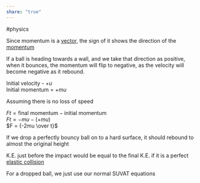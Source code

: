 ```yaml
---  
share: "true"  
---  
```

#physics   
  
Since momentum is a [vector](Scalar%20&%20vector), the sign of it shows the direction of the [momentum](Momentum.md)  
  
If a ball is heading towards a wall, and we take that direction as positive, when it bounces, the momentum will flip to negative, as the velocity will become negative as it rebound.  
  
Initial velocity - $+u$  
Initial momentum = $+mu$  
  
Assuming there is no loss of speed  
  
$Ft = \text{final momentum} - \text{initial momentum}$  
$Ft = -mu - (+mu)$  
$F = {-2mu \over t}$  
  
If we drop a perfectly bouncy ball on to a hard surface, it should rebound to almost the original height  
  
K.E. just before the impact would be equal to the final K.E. if it is a perfect [elastic collision](Types%20of%20collision.md)  
  
For a dropped ball, we just use our normal SUVAT equations  
  
  
